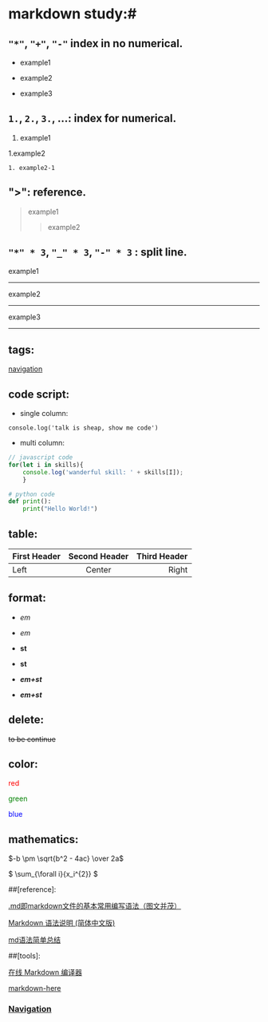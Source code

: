 # markdown study:#

## `"*"`, `"+"`, `"-"` index in no numerical.

* example1

+ example2

- example3

## `1.`, `2.`, `3.`, ...: index for numerical.

1. example1

1.example2

    1. example2-1

## ">": reference.

> example1
>> example2

## `"*" * 3`, `"_" * 3`, `"-" * 3` : split line.

example1

***

example2

---

example3

___


## tags:

<a href="#click-to-bottom">navigation</a>

## code script:


* single column:

`console.log('talk is sheap, show me code') `

* multi column:

``` javascript
// javascript code
for(let i in skills){
    console.log('wanderful skill: ' + skills[I]);
    }
```

```python
# python code
def print():
    print("Hello World!")
```

## table:

First Header | Second Header | Third Header
:----------- | :-----------: | -----------:
Left         | Center        | Right

## format:

+ *em*

+ _em_

+ **st**

+ __st__

+ ***em+st***

+ ___em+st___

## delete:

~~to be continue~~

## color:

 <label style="color:red">red</label>

 <label style="color:green">green</label>

 <label style="color:blue">blue</label>

## mathematics:

$-b \pm \sqrt{b^2 - 4ac} \over 2a$

$ \sum_{\forall i}{x_i^{2}} $


##[reference]:

[.md即markdown文件的基本常用编写语法（图文并茂）](https://www.cnblogs.com/liugang-vip/p/6337580.html)

[Markdown 语法说明 (简体中文版)](https://www.appinn.com/markdown/#overview)

[md语法简单总结](https://www.jianshu.com/p/96ecaa2cc989)

##[tools]:

[在线 Markdown 编译器](http://tool.oschina.net/markdown)

[markdown-here](https://markdown-here.com)

### <a id="click-to-bottom" href="#navigation">Navigation</a>